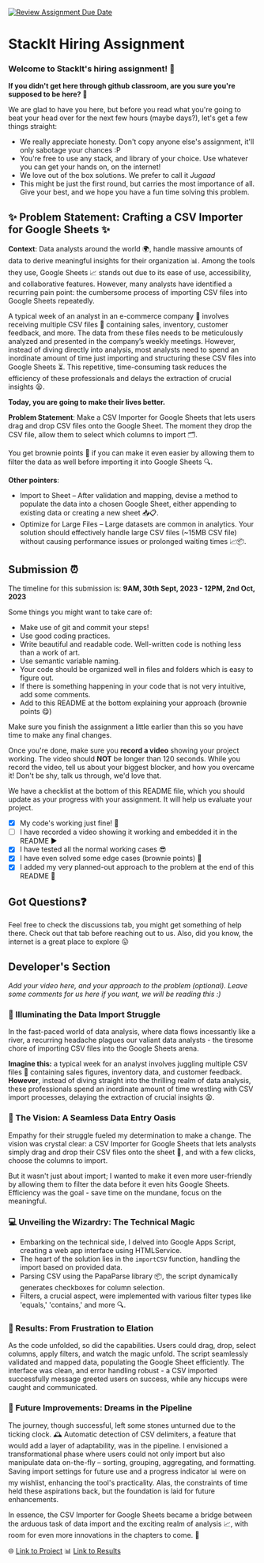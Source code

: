 [![Review Assignment Due Date](https://classroom.github.com/assets/deadline-readme-button-24ddc0f5d75046c5622901739e7c5dd533143b0c8e959d652212380cedb1ea36.svg)](https://classroom.github.com/a/_IojtdoU)
# StackIt Hiring Assignment

### Welcome to StackIt's hiring assignment! 🚀

**If you didn't get here through github classroom, are you sure you're supposed to be here? 🤨**


We are glad to have you here, but before you read what you're going to beat your head over for the next few hours (maybe days?), let's get a few things straight:
- We really appreciate honesty. Don't copy anyone else's assignment, it'll only sabotage your chances :P
- You're free to use any stack, and library of your choice. Use whatever you can get your hands on, on the internet!
- We love out of the box solutions. We prefer to call it *Jugaad* 
- This might be just the first round, but carries the most importance of all. Give your best, and we hope you have a fun time solving this problem.

## ✨ **Problem Statement: Crafting a CSV Importer for Google Sheets** ✨

**Context**:
Data analysts around the world 🌍, handle massive amounts of data to derive meaningful insights for their organization 📊. Among the tools they use, Google Sheets 📈 stands out due to its ease of use, accessibility, and collaborative features. However, many analysts have identified a recurring pain point: the cumbersome process of importing CSV files into Google Sheets repeatedly.

A typical week of an analyst in an e-commerce company 🛒 involves receiving multiple CSV files 📁 containing sales, inventory, customer feedback, and more. The data from these files needs to be meticulously analyzed and presented in the company’s weekly meetings. However, instead of diving directly into analysis, most analysts need to spend an inordinate amount of time just importing and structuring these CSV files into Google Sheets ⏳. This repetitive, time-consuming task reduces the efficiency of these professionals and delays the extraction of crucial insights 😫.

**Today, you are going to make their lives better.**

**Problem Statement**:
Make a CSV Importer for Google Sheets that lets users drag and drop CSV files onto the Google Sheet. The moment they drop the CSV file, allow them to select which columns to import 🗂️.

You get brownie points 🍪 if you can make it even easier by allowing them to filter the data as well before importing it into Google Sheets 🔍.

**Other pointers**:
- Import to Sheet – After validation and mapping, devise a method to populate the data into a chosen Google Sheet, either appending to existing data or creating a new sheet 📥📋.
- Optimize for Large Files – Large datasets are common in analytics. Your solution should effectively handle large CSV files (~15MB CSV file) without causing performance issues or prolonged waiting times 📈📦.

## Submission ⏰
The timeline for this submission is: **9AM, 30th Sept, 2023 - 12PM, 2nd Oct, 2023**

Some things you might want to take care of:
- Make use of git and commit your steps!
- Use good coding practices.
- Write beautiful and readable code. Well-written code is nothing less than a work of art.
- Use semantic variable naming.
- Your code should be organized well in files and folders which is easy to figure out.
- If there is something happening in your code that is not very intuitive, add some comments.
- Add to this README at the bottom explaining your approach (brownie points 😋)

Make sure you finish the assignment a little earlier than this so you have time to make any final changes.

Once you're done, make sure you **record a video** showing your project working. The video should **NOT** be longer than 120 seconds. While you record the video, tell us about your biggest blocker, and how you overcame it! Don't be shy, talk us through, we'd love that.

We have a checklist at the bottom of this README file, which you should update as your progress with your assignment. It will help us evaluate your project.

- [X] My code's working just fine! 🥳
- [ ] I have recorded a video showing it working and embedded it in the README ▶️
- [X] I have tested all the normal working cases 😎
- [X] I have even solved some edge cases (brownie points) 💪
- [X] I added my very planned-out approach to the problem at the end of this README 📜

## Got Questions❓
Feel free to check the discussions tab, you might get something of help there. Check out that tab before reaching out to us. Also, did you know, the internet is a great place to explore 😛

## Developer's Section
*Add your video here, and your approach to the problem (optional). Leave some comments for us here if you want, we will be reading this :)*

### 🌟 Illuminating the Data Import Struggle
In the fast-paced world of data analysis, where data flows incessantly like a river, a recurring headache plagues our valiant data analysts - the tiresome chore of importing CSV files into the Google Sheets arena. 

**Imagine this:** a typical week for an analyst involves juggling multiple CSV files 📁 containing sales figures, inventory data, and customer feedback. 
**However**, instead of diving straight into the thrilling realm of data analysis, these professionals spend an inordinate amount of time wrestling with CSV import processes, delaying the extraction of crucial insights 😫.

### 🔮 The Vision: A Seamless Data Entry Oasis
Empathy for their struggle fueled my determination to make a change. The vision was crystal clear: a CSV Importer for Google Sheets that lets analysts simply drag and drop their CSV files onto the sheet 📄, and with a few clicks, choose the columns to import. 

But it wasn't just about import; I wanted to make it even more user-friendly by allowing them to filter the data before it even hits Google Sheets. Efficiency was the goal - save time on the mundane, focus on the meaningful.

### 💻 Unveiling the Wizardry: The Technical Magic
- Embarking on the technical side, I delved into Google Apps Script, creating a web app interface using HTMLService.
- The heart of the solution lies in the `importCSV` function, handling the import based on provided data.
- Parsing CSV using the PapaParse library 📦, the script dynamically generates checkboxes for column selection. 
- Filters, a crucial aspect, were implemented with various filter types like 'equals,' 'contains,' and more 🔍.

### 🚀 Results: From Frustration to Elation
As the code unfolded, so did the capabilities. Users could drag, drop, select columns, apply filters, and watch the magic unfold. The script seamlessly validated and mapped data, populating the Google Sheet efficiently. The interface was clean, and error handling robust - a CSV imported successfully message greeted users on success, while any hiccups were caught and communicated.

### 🌈 Future Improvements: Dreams in the Pipeline
The journey, though successful, left some stones unturned due to the ticking clock. 🕰️ Automatic detection of CSV delimiters, a feature that would add a layer of adaptability, was in the pipeline. I envisioned a transformational phase where users could not only import but also manipulate data on-the-fly – sorting, grouping, aggregating, and formatting. Saving import settings for future use and a progress indicator 📊 were on my wishlist, enhancing the tool's practicality. Alas, the constraints of time held these aspirations back, but the foundation is laid for future enhancements.

In essence, the CSV Importer for Google Sheets became a bridge between the arduous task of data import and the exciting realm of analysis 📈, with room for even more innovations in the chapters to come. 🌟

🌐 [Link to Project](https://script.google.com/macros/s/AKfycbzkXXEa7qa3y53F4GQOFph28mOVjZdQV73WGrs-xHkRsAjvQNDrha98BMYQpTGfAQc8/exec)
📊 [Link to Results](https://docs.google.com/spreadsheets/d/1gqjOL1CGLoYUkA3Q9t9o3MVaJYLThuqavpF3vGASvCY/edit#gid=0)
